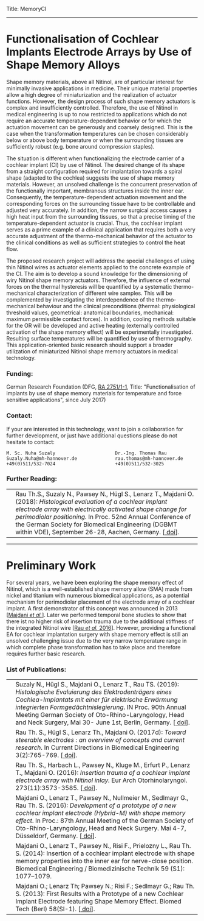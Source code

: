 Title: MemoryCI

- - - 

# Functionalisation of Cochlear Implants Electrode Arrays by Use of Shape Memory Alloys

Shape memory materials, above all Nitinol, are of particular interest for minimally invasive applications in medicine. Their unique material properties allow a high degree of miniaturization and the realization of actuator functions. However, the design process of such shape memory actuators is complex and insufficiently controlled. Therefore, the use of Nitinol in medical engineering is up to now restricted to applications which do not require an accurate temperature-dependent behavior or for which the actuation movement can be generously and coarsely designed. This is the case when the transformation temperatures can be chosen considerably below or above body temperature or when the surrounding tissues are sufficiently robust (e.g. bone around compression staples).

The situation is different when functionalizing the electrode carrier of a cochlear implant (CI) by use of Nitinol. The desired change of its shape from a straight configuration required for implantation towards a spiral shape (adapted to the cochlea) suggests the use of shape memory materials. However, an unsolved challenge is the concurrent preservation of the functionally important, membranous structures inside the inner ear. Consequently, the temperature-dependent actuation movement and the corresponding forces on the surrounding tissue have to be controllable and adjusted very accurately. In addition, the narrow surgical access causes a high heat input from the surrounding tissues, so that a precise timing of the temperature-dependent actuator is crucial.  Thus, the cochlear implant serves as a prime example of a clinical application that requires both a very accurate adjustment of the thermo-mechanical behavior of the actuator to the clinical conditions as well as sufficient strategies to control the heat flow.

The proposed research project will address the special challenges of using thin Nitinol wires as actuator elements applied to the concrete example of the CI. The aim is to develop a sound knowledge for the dimensioning of wiry Nitinol shape memory actuators. Therefore, the influence of external forces on the thermal hysteresis will be quantified by a systematic thermo-mechanical characterization of different wire samples. This will be complemented by investigating the interdependence of the thermo-mechanical behaviour and the clinical preconditions (thermal: physiological threshold values, geometrical: anatomical boundaries, mechanical: maximum permissible contact forces). In addition, cooling methods suitable for the OR will be developed and active heating (externally controlled activation of the shape memory effect) will be experimentally investigated. Resulting surface temperatures will be quantified by use of thermography. This application-oriented basic research should support a broader utilization of miniaturized Nitinol shape memory actuators in medical technology.

### Funding:
German Research Foundation (DFG, [RA 2751/1-1](https://gepris.dfg.de/gepris/projekt/316068314), Title: "Functionalisation of implants by use of shape memory materials for temperature and force sensitive applications", since July 2017)

### Contact:
If your are interested in this technology, want to join a collaboration for further development, or just have additional questions please do not hesitate to contact:

    M. Sc. Nuha Suzaly                      Dr.-Ing. Thomas Rau 	
    Suzaly.Nuha@mh-hannover.de              rau.thomas@mh-hannover.de
    +49(0)511/532-7024                      +49(0)511/532-3025

 
### Further Reading:

|  |       |
|-:|:------| 
| [<span class="glyphicon glyphicon-file" aria-hidden="true"></span>](https://www.degruyter.com/downloadpdf/j/cdbme.2018.4.issue-1/cdbme-2018-0036/cdbme-2018-0036.pdf)| Rau Th.S., Suzaly N., Pawsey N., Hügl S., Lenarz T., Majdani O. (2018): _Histological evaluation of a cochlear implant electrode array with electrically activated shape change for perimodiolar positioning_. In Proc. 52nd Annual Conference of the German Society for Biomedical Engineering (DGBMT within VDE), September 26-28, Aachen, Germany. \[[<span class="glyphicon glyphicon-link" aria-hidden="true"></span> doi](https://www.degruyter.com/downloadpdf/j/cdbme.2018.4.issue-1/cdbme-2018-0036/cdbme-2018-0036.pdf)\].|

- - - 

# Preliminary Work

For several years, we have been exploring the shape memory effect of Nitinol, which is a well-established shape memory allow (SMA) made from nickel and titanium with numerous biomedical applications, as a potential mechanism for perimodiolar placement of the electrode array of a cochlear implant. A first demonstrator of this concept was announced in 2013 \[[Majdani _et al._](https://www.degruyter.com/downloadpdf/j/bmte.2013.58.issue-s1-A/bmt-2013-4002/bmt-2013-4002.pdf)\]. Later we performed temporal bone studies to show that there ist no higher risk of insertion trauma due to the additional stiffness of the integrated Nitinol wire \[[Rau _et al._ 2016](../publications/Rau2016_Hybrid-M_InsTrauma_v4_Rev2_v1_clean.pdf)]\. However, providing a functional EA for cochlear implantation surgery with shape memory effect is still an unsolved challenging issue due to the very narrow temperature range in which complete phase transformation has to take place and therefore requires further basic research. 

### List of Publications:

|  |       |
|-:|:------| 
| | Suzaly N., Hügl S., Majdani O., Lenarz T., Rau TS. (2019): _Histologische Evaluierung des Elektrodenträgers eines Cochlea-Implantats mit einer für elektrische Erwärmung integrierten Formgedächtnislegierung_. IN Proc. 90th Annual Meeting German Society of Oto-Rhino-Laryngology, Head and Neck Surgery, Mai 30- June 1st, Berlin, Germany. \[[<span class="glyphicon glyphicon-link" aria-hidden="true"></span> doi](https://www.thieme-connect.de/products/ejournals/abstract/10.1055/s-0039-1686520)\].|
| [<span class="glyphicon glyphicon-file" aria-hidden="true"></span>](https://www.degruyter.com/downloadpdf/j/cdbme.2017.3.issue-2/cdbme-2017-0161/cdbme-2017-0161.pdf) | Rau Th. S., Hügl S., Lenarz Th., Majdani O. (2017d): _Toward steerable electrodes : an overview of concepts and current research_. In Current Directions in Biomedical Engineering  3(2):765-769. \[[<span class="glyphicon glyphicon-link" aria-hidden="true"></span> doi](https://doi.org/10.1515/cdbme-2017-0161)\].|
| [<span class="glyphicon glyphicon-file" aria-hidden="true"></span>](../publications/Rau2016_Hybrid-M_InsTrauma_v4_Rev2_v1_clean.pdf)  | Rau Th. S., Harbach L., Pawsey N., Kluge M., Erfurt P., Lenarz T., Majdani O. (2016): _Insertion trauma of a cochlear implant electrode array with Nitinol inlay._ Eur Arch Otorhinolaryngol. 273(11):3573-3585. \[[<span class="glyphicon glyphicon-link" aria-hidden="true"></span> doi](https://doi.org/10.1007/s00405-016-3955-z)\].|
|   | Majdani O., Lenarz T., Pawsey N., Nullmeier M., Sedlmayr G., Rau Th. S. (2016): _Development of a prototype of a new cochlear implant electrode (Hybrid-M) with shape memory effect_. In Proc.: 87th Annual Meeting of the German Society of Oto-Rhino-Laryngology, Head and Neck Surgery. Mai 4-7, Düsseldorf, Germany. \[[<span class="glyphicon glyphicon-link" aria-hidden="true"></span> doi](https://www.egms.de/static/en/meetings/hnod2016/16hnod378.shtml)\].|
|   | Majdani O., Lenarz T., Pawsey N., Risi F., Prielozny L., Rau Th. S. (2014): Insertion of a cochlear implant electrode with shape memory properties into the inner ear for nerve-close position. Biomedical Engineering / Biomedizinische Technik 59 (S1): 1077–1079. |
|   | Majdani O.; Lenarz Th; Pawsey N.; Risi F.; Sedlmayr G.; Rau Th. S. (2013): First Results with a Prototype of a new Cochlear Implant Electrode featuring Shape Memory Effect. Biomed Tech (Berl) 58(SI-1). \[[<span class="glyphicon glyphicon-link" aria-hidden="true"></span> doi](https://www.degruyter.com/downloadpdf/j/bmte.2013.58.issue-s1-A/bmt-2013-4002/bmt-2013-4002.pdf)\].| 

